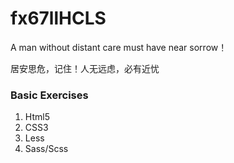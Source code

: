 # fx67llHCLS
A man without distant care must have near sorrow！

居安思危，记住！人无远虑，必有近忧

### Basic Exercises
1. Html5  
2. CSS3  
3. Less 
4. Sass/Scss  